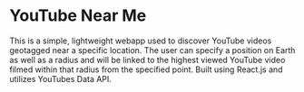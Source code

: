 # YouTube Near Me

This is a simple, lightweight webapp used to discover YouTube videos geotagged near a specific location. The user can specify a position on Earth as well as a radius and will be linked to the highest viewed YouTube video filmed within that radius from the specified point. Built using React.js and utilizes YouTubes Data API.
